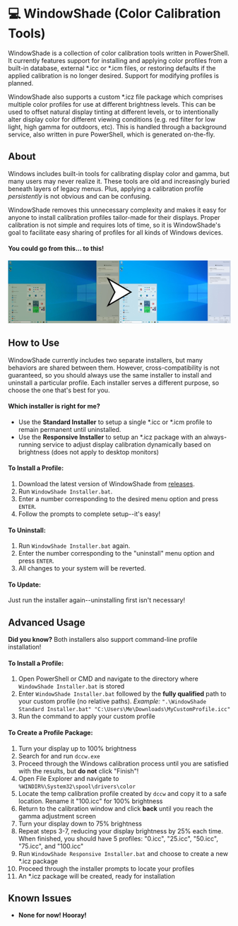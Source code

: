 # 💻 WindowShade (Color Calibration Tools)
WindowShade is a collection of color calibration tools written in PowerShell. It currently features support for installing and applying color profiles from a built-in database, external \*.icc or \*.icm files, or restoring defaults if the applied calibration is no longer desired. Support for modifying profiles is planned.

WindowShade also supports a custom \*.icz file package which comprises multiple color profiles for use at different brightness levels. This can be used to offset natural display tinting at different levels, or to intentionally alter display color for different viewing conditions (e.g. red filter for low light, high gamma for outdoors, etc). This is handled through a background service, also written in pure PowerShell, which is generated on-the-fly. 

## About
Windows includes built-in tools for calibrating display color and gamma, but many users may never realize it. These tools are old and increasingly buried beneath layers of legacy menus. Plus, applying a calibration profile *persistently* is not obvious and can be confusing.

WindowShade removes this unnecessary complexity and makes it easy for anyone to install calibration profiles tailor-made for their displays. Proper calibration is not simple and requires lots of time, so it is WindowShade's goal to facilitate easy sharing of profiles for all kinds of Windows devices.

#### You could go from this... to this!
![WindowShade Comparison](/screenshots/windowshade.jpg)

## How to Use
WindowShade currently includes two separate installers, but many behaviors are shared between them. However, cross-compatibility is not guaranteed, so you should always use the same installer to install and uninstall a particular profile. Each installer serves a different purpose, so choose the one that's best for you.

#### Which installer is right for me?
* Use the **Standard Installer** to setup a single \*.icc or \*.icm profile to remain permanent until uninstalled.
* Use the **Responsive Installer** to setup an \*.icz package with an always-running service to adjust display calibration dynamically based on brightness (does not apply to desktop monitors)

#### To Install a Profile:
1. Download the latest version of WindowShade from [releases](https://github.com/Lulech23/WindowShade/releases). 
2. Run `WindowShade Installer.bat`.
3. Enter a number corresponding to the desired menu option and press `ENTER`.
4. Follow the prompts to complete setup--it's easy!

#### To Uninstall:
1. Run `WindowShade Installer.bat` again.
2. Enter the number corresponding to the "uninstall" menu option and press `ENTER`.
3. All changes to your system will be reverted.

#### To Update:
Just run the installer again--uninstalling first isn't necessary!

## Advanced Usage
**Did you know?** Both installers also support command-line profile installation!

#### To Install a Profile:
1. Open PowerShell or CMD and navigate to the directory where `WindowShade Installer.bat` is stored
2. Enter `WindowShade Installer.bat` followed by the **fully qualified** path to your custom profile (no relative paths). _Example:_ `".\WindowShade Standard Installer.bat" "C:\Users\Me\Downloads\MyCustomProfile.icc"`
3. Run the command to apply your custom profile

#### To Create a Profile Package:
1. Turn your display up to 100% brightness
2. Search for and run `dccw.exe`
3. Proceed through the Windows calibration process until you are satisfied with the results, but **do not** click "Finish"!
4. Open File Explorer and navigate to `%WINDIR%\System32\spool\drivers\color`
5. Locate the temp calibration profile created by `dccw` and copy it to a safe location. Rename it "100.icc" for 100% brightness
6. Return to the calibration window and click **back** until you reach the gamma adjustment screen
7. Turn your display down to 75% brightness
8. Repeat steps 3-7, reducing your display brightness by 25% each time. When finished, you should have 5 profiles: "0.icc", "25.icc", "50.icc", "75.icc", and "100.icc"
9. Run `WindowShade Responsive Installer.bat` and choose to create a new \*.icz package
10. Proceed through the installer prompts to locate your profiles
11. An \*.icz package will be created, ready for installation

## Known Issues
* **None for now! Hooray!**
